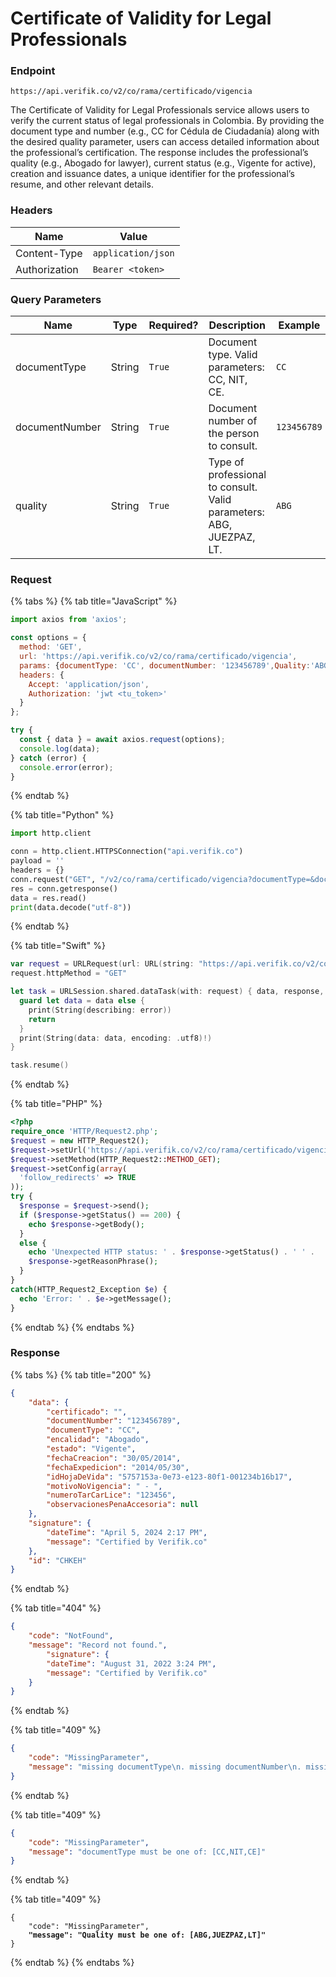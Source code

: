 # Certificate of Validity for Legal Professionals

### Endpoint

```
https://api.verifik.co/v2/co/rama/certificado/vigencia
```

The Certificate of Validity for Legal Professionals service allows users to verify the current status of legal professionals in Colombia. By providing the document type and number (e.g., CC for Cédula de Ciudadanía) along with the desired quality parameter, users can access detailed information about the professional’s certification. The response includes the professional’s quality (e.g., Abogado for lawyer), current status (e.g., Vigente for active), creation and issuance dates, a unique identifier for the professional’s resume, and other relevant details.

### **Headers**

| Name          | Value              |
| ------------- | ------------------ |
| Content-Type  | `application/json` |
| Authorization | `Bearer <token>`   |

### **Query Parameters**

<table><thead><tr><th width="182">Name</th><th width="82">Type</th><th width="108">Required?</th><th width="240">Description</th><th>Example</th></tr></thead><tbody><tr><td>documentType</td><td>String</td><td><code>True</code></td><td>Document type. Valid parameters: CC, NIT, CE.</td><td><code>CC</code></td></tr><tr><td>documentNumber</td><td>String</td><td><code>True</code></td><td>Document number of the person to consult.</td><td><code>123456789</code></td></tr><tr><td>quality</td><td>String</td><td><code>True</code></td><td>Type of professional to consult. Valid parameters: ABG, JUEZPAZ, LT.</td><td><code>ABG</code></td></tr></tbody></table>

### Request

{% tabs %}
{% tab title="JavaScript" %}

```javascript
import axios from 'axios';

const options = {
  method: 'GET',
  url: 'https://api.verifik.co/v2/co/rama/certificado/vigencia',
  params: {documentType: 'CC', documentNumber: '123456789',Quality:'ABG'},
  headers: {
    Accept: 'application/json',
    Authorization: 'jwt <tu_token>'
  }
};

try {
  const { data } = await axios.request(options);
  console.log(data);
} catch (error) {
  console.error(error);
}
```

{% endtab %}

{% tab title="Python" %}

```python
import http.client

conn = http.client.HTTPSConnection("api.verifik.co")
payload = ''
headers = {}
conn.request("GET", "/v2/co/rama/certificado/vigencia?documentType=&documentNumber=&quality=", payload, headers)
res = conn.getresponse()
data = res.read()
print(data.decode("utf-8"))
```

{% endtab %}

{% tab title="Swift" %}

```swift
var request = URLRequest(url: URL(string: "https://api.verifik.co/v2/co/rama/certificado/vigencia?documentType=&documentNumber=&quality=")!,timeoutInterval: Double.infinity)
request.httpMethod = "GET"

let task = URLSession.shared.dataTask(with: request) { data, response, error in 
  guard let data = data else {
    print(String(describing: error))
    return
  }
  print(String(data: data, encoding: .utf8)!)
}

task.resume()

```

{% endtab %}

{% tab title="PHP" %}

```php
<?php
require_once 'HTTP/Request2.php';
$request = new HTTP_Request2();
$request->setUrl('https://api.verifik.co/v2/co/rama/certificado/vigencia?documentType=&documentNumber=&quality=');
$request->setMethod(HTTP_Request2::METHOD_GET);
$request->setConfig(array(
  'follow_redirects' => TRUE
));
try {
  $response = $request->send();
  if ($response->getStatus() == 200) {
    echo $response->getBody();
  }
  else {
    echo 'Unexpected HTTP status: ' . $response->getStatus() . ' ' .
    $response->getReasonPhrase();
  }
}
catch(HTTP_Request2_Exception $e) {
  echo 'Error: ' . $e->getMessage();
}
```

{% endtab %}
{% endtabs %}

### **Response**

{% tabs %}
{% tab title="200" %}

```json
{
    "data": {
        "certificado": "",
        "documentNumber": "123456789",
        "documentType": "CC",
        "encalidad": "Abogado",
        "estado": "Vigente",
        "fechaCreacion": "30/05/2014",
        "fechaExpedicion": "2014/05/30",
        "idHojaDeVida": "5757153a-0e73-e123-80f1-001234b16b17",
        "motivoNoVigencia": " - ",
        "numeroTarCarLice": "123456",
        "observacionesPenaAccesoria": null
    },
    "signature": {
        "dateTime": "April 5, 2024 2:17 PM",
        "message": "Certified by Verifik.co"
    },
    "id": "CHKEH"
}
```

{% endtab %}

{% tab title="404" %}

```json
{
    "code": "NotFound",
    "message": "Record not found.",
        "signature": {
        "dateTime": "August 31, 2022 3:24 PM",
        "message": "Certified by Verifik.co"
    }
}
```

{% endtab %}

{% tab title="409" %}

```json
{
    "code": "MissingParameter",
    "message": "missing documentType\n. missing documentNumber\n. missing Quality\n"
}
```

{% endtab %}

{% tab title="409" %}

```json
{
    "code": "MissingParameter",
    "message": "documentType must be one of: [CC,NIT,CE]"
}
```

{% endtab %}

{% tab title="409" %}

<pre class="language-json"><code class="lang-json">{
    "code": "MissingParameter",
<strong>    "message": "Quality must be one of: [ABG,JUEZPAZ,LT]"
</strong>}
</code></pre>

{% endtab %}
{% endtabs %}
